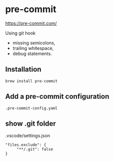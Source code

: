 # pre-commit

https://pre-commit.com/

Using git hook

- missing semicolons,
- trailing whitespace,
- debug statements.

## Installation

```
brew install pre-commit
```

## Add a pre-commit configuration

```
.pre-commit-config.yaml
```


## show .git folder

.vscode/settings.json

```
"files.exclude": {
     "**/.git": false
}
```
